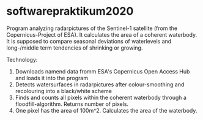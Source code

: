 # softwarepraktikum2020

Program analyzing radarpictures of the Sentinel-1 satellite (from the Copernicus-Project of ESA). It calculates the area of a coherent waterbody. It is supposed to compare seasonal deviations of waterlevels and long-/middle term tendencies of shrinking  or growing.

Technology:
1. Downloads namend data fromm ESA's Copernicus Open Access Hub and loads it into the program
2. Detects watersurfaces in radarpictures after colour-smoothing and recolouring into a black/white scheme
3. Finds and counts all pixels within the coherent waterbody through a floodfill-algorithm. Returns number of pixels.
4. One pixel has the area of 100m^2. Calculates the area of the waterbody.
